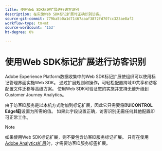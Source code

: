 ```yaml
---
title: 使用Web SDK标记扩展进行访客识别
description: 在实施Web SDK标记扩展时正确识别访客。
source-git-commit: 779ba5b0a1d71467aaaf3872fd707cc323ae8af2
workflow-type: tm+mt
source-wordcount: '153'
ht-degree: 0%

---
```


# 使用Web SDK标记扩展进行访客识别

Adobe Experience Platform数据收集中的Web SDK标记扩展使组织可以使用标记管理界面实施Web SDK。 通过扩展规则和操作，可轻松配置跨域ID共享和访客配置文件迁移等高级方案。 使用Web SDK可验证您的实施并支持无缝升级到Customer Journey Analytics。

由于访客ID服务是以本机方式附加到标记扩展，因此它只需要将&#x200B;**[!UICONTROL Edge域]**&#x200B;设置为所需的值。 如果此字段设置正确，访客识别无需任何其他配置即可正常工作。

>[!NOTE]
>
>如果使用Web SDK标记扩展，则不要包含访客ID服务标记扩展。 只有在使用[Adobe Analytics扩展](analytics-extension.md)时，才需要访客ID服务标签扩展。
